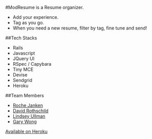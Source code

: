 #ModResume is a Resume organizer.
* Add your experience.
* Tag as you go.
* When you need a new resume, filter by tag, fine tune and send!

##Tech Stacks
* Rails
* Javascript
* JQuery UI
* RSpec / Capybara
* Tiny MCE
* Devise
* Sendgrid
* Heroku

##Team Members
* [Roche Janken](https://www.linkedin.com/in/rochejanken)
* [David Rothschild]()
* [Lindsey Ullman]()
* [Gary Wong]()

[Available on Heroku](https://modresume.herokuapp.com/)
